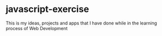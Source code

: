 # javascript-exercise
This is my ideas, projects and apps that I have done while in the learning process of Web Development

